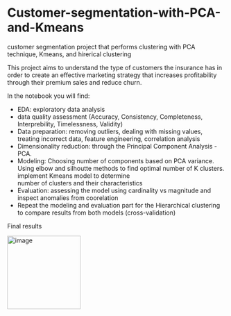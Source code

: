 # Customer-segmentation-with-PCA-and-Kmeans
customer segmentation project that performs clustering with PCA technique, Kmeans, and hirerical clustering

This project aims to understand the type of customers the insurance has in order to create an effective marketing strategy that increases profitability through their premium sales and reduce churn.

In the notebook you will find:  
- EDA: exploratory data analysis <br>
- data quality assessment (Accuracy, Consistency, Completeness, Interprebility, Timelessness, Validity) <br>
- Data preparation: removing outliers, dealing with missing values, treating incorrect data, feature engineering, correlation analysis <br>
-  Dimensionality reduction: through the Principal Component Analysis - PCA.  <br>
- Modeling: Choosing number of components based on PCA variance. Using elbow and silhoutte methods to find optimal number of K clusters. implement Kmeans model to determine  
 number of clusters and their characteristics <br>
- Evaluation: assessing the model using cardinality vs magnitude and inspect anomalies from coorelation <br>
- Repeat the modeling and evaluation part for the Hierarchical clustering to compare results from both models (cross-validation) <br>


Final results

<img width="169" alt="image" src="https://github.com/user-attachments/assets/c3663182-4715-47f0-b13b-0bd4eda3e659" />
